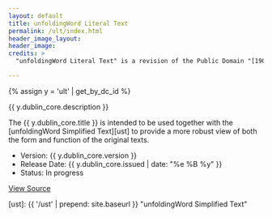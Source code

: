 ```yaml
---
layout: default
title: unfoldingWord Literal Text
permalink: /ult/index.html
header_image_layout:
header_image:
credits: >
  "unfoldingWord Literal Text" is a revision of the Public Domain "[1901 American Standard Version](http://ebible.org/asv/eng-asv_usfm.zip)" revised by the [Door43 World Missions Community](https://door43.org/). It is made available under a [Creative Commons Attribution-ShareAlike 4.0 International](https://creativecommons.org/licenses/by-sa/4.0/) license.

---
```


{% assign y = 'ult' | get_by_dc_id %}
<p>{{ y.dublin_core.description }}</p>
<p>The {{ y.dublin_core.title }} is intended to be used together with the [unfoldingWord Simplified Text][ust] to provide a more robust view of both the form and function of the original texts.</p>

<ul>
 <li>Version: {{ y.dublin_core.version }}</li>
 <li>Release Date: {{ y.dublin_core.issued | date: "%e %B %y" }}</li>
 <li>Status: In progress</li>
</ul>

<div class="text-center">
 <p>
  <a class="btn btn-dark btn-sm" href="{{ y.dublin_core.url }}" title="{{ y.dublin_core.identifier | upcase }} Version {{ y.dublin_core.version }} Source">
   <i class="fa fa-archive"></i> View Source
  </a>
</p>
</div>

[ust]: {{ '/ust' | prepend: site.baseurl }} "unfoldingWord Simplified Text"
